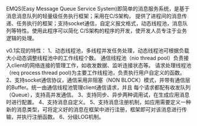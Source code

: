    EMQS(Easy Message Queue Service System)即简单的消息服务系统，是基于消息消息队列的轻量级任务执行框架；采用在C/S架构，
提供了进程间的消息传递、任务执行的框架；支持socket通信，自定义报文格式，动态线程池，消息队列等特性。使用此程序可以简化
C/S架构的程序的开发，使开发人员专注于业务逻辑的处理。

v0.1实现的特性：
1、动态线程池，多线程并发任务处理，动态线程池可根据负载大小动态调整线程池中的工作线程个数。
	通信线程池（nio thread pool）负责接入client的网络连接的管理工作，如收发数据、监听连接状态等。
	请求处理线程池（req process thread pool)为主要工作线程池，负责执行用户自定义的函数。
2、支持socket通信协议，通信采用非阻塞（NON BLOCK）模式，并带有通信层的Buffer。统一由通信线程池管理client通信请求，并且
	每个请求都配有收发队列（Queue），支持高并发通信。
3、支持同步、异步两种调用试，在生成应用消息时进行配置。
4、支持消息自定义。
5、支持消息注册机制，如应用需要定义一种新的消息类型，可将定义好的消息在框架中进行注册，框架即可对该消息进行传输，并执行注册函数。
6、分级LOG机制。
